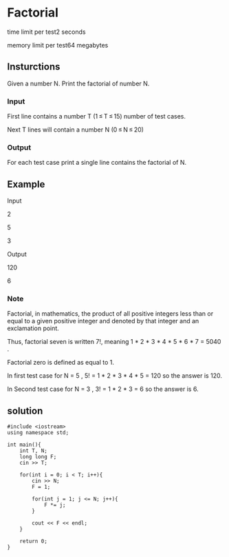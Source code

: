 # Factorial

time limit per test2 seconds

memory limit per test64 megabytes

## Insturctions

Given a number N. Print the factorial of number N.

### Input
First line contains a number T (1 ≤ T ≤ 15) number of test cases.

Next T lines will contain a number N (0 ≤ N ≤ 20)

### Output
For each test case print a single line contains the factorial of N.

## Example

Input

2

5

3

Output

120

6

### Note

Factorial, in mathematics, the product of all positive integers less than or equal to a given positive integer and denoted by that integer and an exclamation point.

Thus, factorial seven is written 7!, meaning 1 * 2 * 3 * 4 * 5 * 6 * 7 = 5040 .

Factorial zero is defined as equal to 1.

In first test case for N = 5 , 5! = 1 * 2 * 3 * 4 * 5 = 120 so the answer is 120.

In Second test case for N = 3 , 3! = 1 * 2 * 3 = 6 so the answer is 6.

## solution

```
#include <iostream>
using namespace std;

int main(){
    int T, N;
    long long F;
    cin >> T;

    for(int i = 0; i < T; i++){
        cin >> N;
        F = 1;

        for(int j = 1; j <= N; j++){
            F *= j;
        }

        cout << F << endl;
    }

    return 0;
}
```
